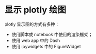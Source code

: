 
# 显示 plotly 绘图

plotly 显示图的方式有多种：

- 使用脚本或 notebook 中使用的渲染框架；
- 使用 web app 中的 Dash
- 使用 ipywidgets 中的 FigureWidget

